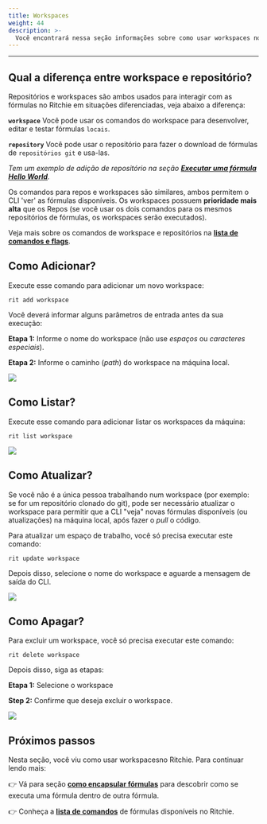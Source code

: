 ```yaml
---
title: Workspaces
weight: 44
description: >-
  Você encontrará nessa seção informações sobre como usar workspaces no Ritchie.
---
```


---

## Qual a diferença entre workspace e repositório?

Repositórios e workspaces são ambos usados para interagir com as fórmulas no Ritchie em situações diferenciadas, veja abaixo a diferença:

**`workspace`** Você pode usar os comandos do workspace para desenvolver, editar e testar fórmulas `locais`.

**`repository`** Você pode usar o repositório para fazer o download de fórmulas de `repositórios git` e usa-las.

*Tem um exemplo de adição de repositório na seção [**Executar uma fórmula Hello World**](/docs-ritchie/pt-br/fórmulas/executar-uma-fórmula-hello-world/).*

Os comandos para repos e workspaces são similares, ambos permitem o CLI 'ver' as fórmulas disponíveis. Os workspaces possuem **prioridade mais alta** que os Repos (se você usar os dois comandos para os mesmos repositórios de fórmulas, os workspaces serão executados).

Veja mais sobre os comandos de workspace e repositórios na [**lista de comandos e flags**](/docs-ritchie/pt-br/referência/lista-de-comandos-e-flags/).

## Como Adicionar?

Execute esse comando para adicionar um novo workspace:

```text
rit add workspace
```

Você deverá informar alguns parâmetros de entrada antes da sua execução:

**Etapa 1:** Informe o nome do workspace (não use *espaços* ou *caracteres especiais*).

**Etapa 2:** Informe o caminho (*path*) do workspace na máquina local.

![](/shared/add-workspace.gif)

## Como Listar?

Execute esse comando para adicionar listar os workspaces da máquina:

```text
rit list workspace
```

![](/shared/list-workspace.gif)

## Como Atualizar?

Se você não é a única pessoa trabalhando num workspace (por exemplo: se for um repositório clonado do git), pode ser necessário atualizar o workspace para permitir que a CLI "veja" novas fórmulas disponíveis (ou atualizações) na máquina local, após fazer o *pull* o código.

Para atualizar um espaço de trabalho, você só precisa executar este comando:

```text
rit update workspace
```

Depois disso, selecione o nome do workspace e aguarde a mensagem de saída do CLI.

![](/shared/update-workspace.gif)

## Como Apagar?

Para excluir um workspace, você só precisa executar este comando:

```text
rit delete workspace
```

Depois disso, siga as etapas:

**Etapa 1:** Selecione o workspace

**Step 2:** Confirme que deseja excluir o workspace.

![](/shared/delete-workspace.gif)

## Próximos passos

Nesta seção, você viu como usar workspacesno Ritchie. Para continuar lendo mais:

👉 Vá para seção [**como encapsular fórmulas**](/docs-ritchie/pt-br/fórmulas/encapsular-fórmulas/) para descobrir como se executa uma fórmula dentro de outra fórmula.

👉 Conheça a [**lista de comandos**](/docs-ritchie/pt-br/referência/lista-de-comandos-e-flags/) de fórmulas disponíveis no Ritchie.
